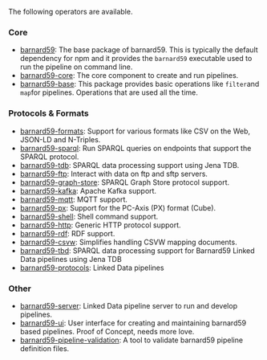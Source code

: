 The following operators are available.

### Core

* [barnard59](https://github.com/zazuko/barnard59): The base package of barnard59. This is typically the default dependency for npm and it provides the `barnard59` executable used to run the pipeline on command line.
* [barnard59-core](https://github.com/zazuko/barnard59-core): The core component to create and run pipelines.
* [barnard59-base](https://github.com/zazuko/barnard59-base): This package provides basic operations like `filter`and `map`for pipelines. Operations that are used all the time.

### Protocols & Formats

* [barnard59-formats](https://github.com/zazuko/barnard59-formats): Support for various formats like CSV on the Web, JSON-LD and N-Triples.
* [barnard59-sparql](https://github.com/zazuko/barnard59-sparql): Run SPARQL queries on endpoints that support the SPARQL protocol.
* [barnard59-tdb](https://github.com/zazuko/barnard59-tdb): SPARQL data processing support using Jena TDB.
* [barnard59-ftp](https://github.com/zazuko/barnard59-ftp): Interact with data on ftp and sftp servers.
* [barnard59-graph-store](https://github.com/zazuko/barnard59-graph-store): SPARQL Graph Store protocol support.
* [barnard59-kafka](https://github.com/zazuko/barnard59-kafka): Apache Kafka support.
* [barnard59-mqtt](https://github.com/zazuko/barnard59-mqtt): MQTT support.
* [barnard59-px](https://github.com/zazuko/barnard59-px): Support for the PC-Axis (PX) format (Cube).
* [barnard59-shell](https://github.com/zazuko/barnard59-shell): Shell command support.
* [barnard59-http](https://github.com/zazuko/barnard59-http): Generic HTTP protocol support.
* [barnard59-rdf](https://github.com/zazuko/barnard59-rdf): RDF support.
* [barnard59-csvw](https://github.com/zazuko/barnard59-csvw): Simplifies handling CSVW mapping documents.
* [barnard59-tbd](https://github.com/zazuko/barnard59-tdb): SPARQL data processing support for Barnard59 Linked Data pipelines using Jena TDB
* [barnard59-protocols](https://github.com/zazuko/barnard59-protocols): Linked Data pipelines


### Other

* [barnard59-server](https://github.com/zazuko/barnard59-server): Linked Data pipeline server to run and develop pipelines.
* [barnard59-ui](https://github.com/zazuko/barnard59-ui): User interface for creating and maintaining barnard59 based pipelines. Proof of Concept, needs more love.
* [barnard59-pipeline-validation](https://github.com/zazuko/barnard59-pipeline-validation): A tool to validate barnard59 pipeline definition files.